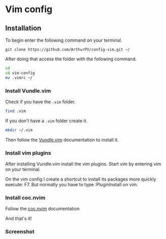 # Vim config

## Installation 

To begin enter the following command on your terminal.

```
git clone https://github.com/ArthurPV/config-vim.git ~/
```

After doing that access the folder with the following command.
```bash
cd 
cd vim-config
mv .vimrc ~/
```
### Install Vundle.vim

Check if you have the ```.vim``` folder.
```bash
find .vim
```


If you don't have a ```.vim``` folder create it.
```bash
mkdir ~/.vim
```

Then follow the [Vundle.vim](https://github.com/VundleVim/Vundle.vim) documentation to install it.

### Install vim plugins

After installing Vundle.vim install the vim plugins. Start vim by entering vim on your terminal.

On the vim config I create a shortcut to install its packages more quickly execute: F7.
But normally you have to type :PluginInstall on vim.

### Install coc.nvim

Follow the [coc.nvim](https://github.com/neoclide/coc.nvim) documentation

And that's it!

### Screenshot
